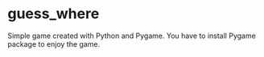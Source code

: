 # guess_where
Simple game created with Python and Pygame. You have to install Pygame package to enjoy the game.
